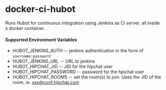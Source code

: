 docker-ci-hubot
===============

Runs Hubot for continuous integration using Jenkins as CI server, all inside a docker container.


#### Supported Environment Variables

* HUBOT_JENKINS_AUTH -- jenkins authentication in the form of ```username:password```
* HUBOT_JENKINS_URL -- URL to jenkins
* HUBOT_HIPCHAT_JID -- JID for the hipchat user
* HUBOT_HIPCHAT_PASSWORD -- password for the hpichat user
* HUBOT_HIPCHAT_ROOMS -- set the room(s) to join.  Uses the JID of the room, ie. xxx@conf.hipchat.com



